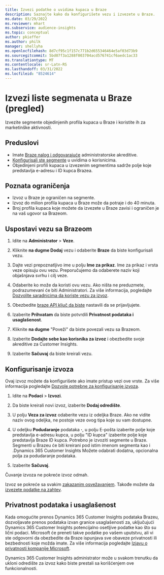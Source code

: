```yaml
---
title: Izvezi podatke o uvidima kupaca u Braze
description: Saznajte kako da konfigurišete vezu i izvezete u Braze.
ms.date: 03/29/2022
ms.reviewer: mhart
ms.subservice: audience-insights
ms.topic: conceptual
author: pkieffer
ms.author: philk
manager: shellyha
ms.openlocfilehash: 8d7cf95c1f157c771b2d655346464e5af03d73b9
ms.sourcegitcommit: 5bd07f3a1288f003704acd576741cf6aedc1ac33
ms.translationtype: MT
ms.contentlocale: sr-Latn-RS
ms.lasthandoff: 03/31/2022
ms.locfileid: "8524614"
---
```

# <a name="export-segment-lists-to-braze-preview"></a>Izvezi liste segmenata u Braze (pregled)

Izvezite segmente objedinjenih profila kupaca u Braze i koristite ih za marketinške aktivnosti.

## <a name="prerequisites"></a>Preduslovi

-   Imate [Braze nalog i odgovarajuće](https://www.braze.com/) administratorske akreditive.
-   [Konfigurisali ste segmente](segments.md) u uvidima o korisnicima.
-   Objedinjeni profili kupaca u izvezenim segmentima sadrže polje koje predstavlja e-adresu i ID kupca Brazea. 

## <a name="known-limitations"></a>Poznata ograničenja

- Izvoz u Braze je ograničen na segmente.
- Izvoz do milion profila kupaca u Braze može da potraje i do 40 minuta. 
- Broj profila kupaca koje možete da izvezete u Braze zavisi i ograničen je na vaš ugovor sa Brazeom.

## <a name="set-up-connection-to-braze"></a>Uspostavi vezu sa Brazeom

1. Idite na **Administrator** > **Veze**.

1. Kliknite **na dugme Dodaj** vezu i odaberite **Braze** da biste konfigurisali vezu.

1. Dajte vezi prepoznatljivo ime u polju **Ime za prikaz**. Ime za prikaz i vrsta veze opisuju ovu vezu. Preporučujemo da odaberete naziv koji objašnjava svrhu i cilj veze.

1. Odaberite ko može da koristi ovu vezu. Ako ništa ne preduzmete, podrazumevani će biti Administratori. Za više informacija, pogledajte [Dozvolite saradnicima da koriste vezu za izvoz](connections.md#allow-contributors-to-use-a-connection-for-exports).

1. Obezbedite [braze API ključ da biste](https://www.braze.com/docs/api/basics/) nastavili da se prijavljujete. 

1. Izaberite **Prihvatam** da biste potvrdili **Privatnost podataka i usaglašenost**.

1. Kliknite **na dugme** "Poveži" da biste povezali vezu sa Brazeom.

1. Izaberite **Dodajte sebe kao korisnika za izvoz** i obezbedite svoje akreditive za Customer Insights.

1. Izaberite **Sačuvaj** da biste kreirali vezu.

## <a name="configure-an-export"></a>Konfigurisanje izvoza

Ovaj izvoz možete da konfigurišete ako imate pristup vezi ove vrste. Za više informacija pogledajte [Dozvole potrebne za konfigurisanje izvoza](export-destinations.md#set-up-a-new-export).

1. Idite na **Podaci** > **Izvozi**.

1. Da biste kreirali novi izvoz, izaberite **Dodaj odredište**.

1. U polju **Veza za izvoz** odaberite vezu iz odeljka Braze. Ako ne vidite naziv ovog odeljka, ne postoje veze ovog tipa koje su vam dostupne.  

3. U odeljku **Podudaranje** podataka **·**, u polju E-pošta izaberite polje koje predstavlja e-adresu kupca, u polju "ID kupca" izaberite polje koje predstavlja Braze ID kupca. Potrebno je izvoziti segmente u Braze. Segmenti u Brazeu će biti kreirani pod istim imenom segmenta kao i .Dynamics 365 Customer Insights Možete odabrati dodatna, opcionalna polja za podudaranje podataka. 

1. Izaberite **Sačuvaj**.

Čuvanje izvoza ne pokreće izvoz odmah.

Izvoz se pokreće sa svakim [zakazanim osvežavanjem](system.md#schedule-tab). Takođe možete da [izvezete podatke na zahtev](export-destinations.md#run-exports-on-demand). 


## <a name="data-privacy-and-compliance"></a>Privatnost podataka i usaglašenost

Kada omogućite prenos Dynamics 365 Customer Insights podataka Brazeu, dozvoljavate prenos podataka izvan granice usaglašenosti za, uključujući Dynamics 365 Customer Insights potencijalno osetljive podatke kao što su lični podaci. Microsoft će preneti takve podatke po vašem uputstvu, ali vi ste odgovorni da obezbedite da Braze ispunjava sve obaveze privatnosti ili bezbednosti koje možda imate. Za više informacija pogledajte [Izjavu o privatnosti kompanije Microsoft](https://go.microsoft.com/fwlink/?linkid=396732).

Dynamics 365 Customer Insights administrator može u svakom trenutku da ukloni odredište za izvoz kako biste prestali sa korišćenjem ove funkcionalnosti.
